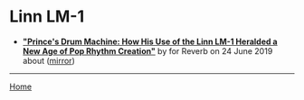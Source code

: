 # Linn LM-1

 - [**"Prince's Drum Machine: How His Use of the Linn LM-1 Heralded a New Age of Pop Rhythm Creation"**](https://reverb.com/news/prince-and-the-linn-lm-1) by  for Reverb on 24 June 2019 about  ([mirror](https://web.archive.org/web/*/https://reverb.com/news/prince-and-the-linn-lm-1))

----

[Home](../)
